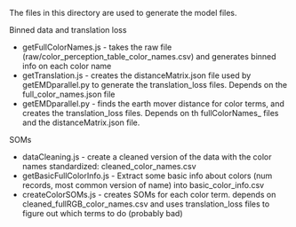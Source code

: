 The files in this directory are used to generate the model files.

Binned data and translation loss
* getFullColorNames.js - takes the raw file (raw/color_perception_table_color_names.csv) and generates binned info on each color name
* getTranslation.js - creates the distanceMatrix.json file used by getEMDparallel.py to generate the translation_loss files. Depends on the full_color_names.json file
* getEMDparallel.py - finds the earth mover distance for color terms, and creates the translation_loss files. Depends on th fullColorNames_ files and the distanceMatrix.json file.

SOMs
* dataCleaning.js - create a cleaned version of the data with the color names standardized: cleaned_color_names.csv
* getBasicFullColorInfo.js - Extract some basic info about colors (num records, most common version of name) into basic_color_info.csv
* createColorSOMs.js - creates SOMs for each color term. depends on cleaned_fullRGB_color_names.csv and uses translation_loss files to figure out which terms to do (probably bad)
